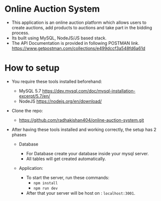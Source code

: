 
# Online Auction System

 - This application is an online auction platform which allows users to create auctions, add products to auctions and take part in the bidding process.
 - Its built using MySQL, NodeJS/JS based stack.
 - The API Documentation is provided in following POSTMAN link. https://www.getpostman.com/collections/e499dccf3a548fd6a61d

# How to setup

- You require these tools installed beforehand:
    - MySQL 5.7 https://dev.mysql.com/doc/mysql-installation-excerpt/5.7/en/
    - NodeJS https://nodejs.org/en/download/

- Clone the repo:
    - https://github.com/radhakishan404/online-auction-system.git

- After having these tools installed and working correctly, the setup has 2 phases
    - Database
        - For Database create your database inside your mysql server.
        - All tables will get created automatically.

    - Application:
        - To start the server, run these commands:
            - `npm install`
            - `npm run dev`
        - After that your server will be host on : `localhost:3001`.
